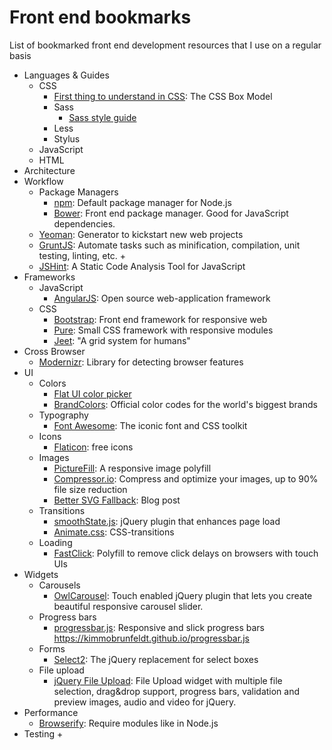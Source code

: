 # Front end bookmarks
List of bookmarked front end development resources that I use on a regular basis

+ Languages & Guides
  + CSS
    + [First thing to understand in CSS](https://css-tricks.com/the-css-box-model/): The CSS Box Model
    + Sass
      + [Sass style guide](https://css-tricks.com/sass-style-guide/)
    + Less
    + Stylus
  + JavaScript
  + HTML
+ Architecture
+ Workflow
  + Package Managers
    + [npm](https://www.npmjs.com/): Default package manager for Node.js
    + [Bower](http://bower.io/): Front end package manager. Good for JavaScript dependencies.   
  + [Yeoman](http://yeoman.io/): Generator to kickstart new web projects
  + [GruntJS](http://gruntjs.com/): Automate tasks such as minification, compilation, unit testing, linting, etc.
    +   
  + [JSHint](http://jshint.com/): A Static Code Analysis Tool for JavaScript
+ Frameworks
  + JavaScript
    + [AngularJS](https://angularjs.org/): Open source web-application framework
  + CSS
    + [Bootstrap](http://getbootstrap.com/): Front end framework for responsive web
    + [Pure](http://purecss.io/): Small CSS framework with responsive modules
    + [Jeet](http://jeet.gs/): "A grid system for humans"
+ Cross Browser
  + [Modernizr](https://modernizr.com/): Library for detecting browser features
+ UI
  + Colors
    + [Flat UI color picker](http://bootflat.github.io/color-picker.html)
    + [BrandColors](http://brandcolors.net/): Official color codes for the world's biggest brands
  + Typography
    + [Font Awesome](https://fortawesome.github.io/Font-Awesome/): The iconic font and CSS toolkit
  + Icons
    + [Flaticon](http://www.flaticon.com/): free icons
  + Images
    + [PictureFill](https://scottjehl.github.io/picturefill/): A responsive image polyfill
    + [Compressor.io](https://compressor.io/): Compress and optimize your images, up to 90% file size reduction
    + [Better SVG Fallback](http://sarasoueidan.com/blog/svg-picture/): Blog post
  + Transitions
    + [smoothState.js](https://github.com/miguel-perez/smoothState.js): jQuery plugin that enhances page load
    + [Animate.css](https://daneden.github.io/animate.css/): CSS-transitions
  + Loading
    + [FastClick](https://github.com/ftlabs/fastclick): Polyfill to remove click delays on browsers with touch UIs
+ Widgets
  + Carousels
    + [OwlCarousel](http://owlgraphic.com/owlcarousel/): Touch enabled jQuery plugin that lets you create beautiful responsive carousel slider.
  + Progress bars 
    + [progressbar.js](https://github.com/kimmobrunfeldt/progressbar.js): Responsive and slick progress bars https://kimmobrunfeldt.github.io/progressbar.js
  + Forms
    + [Select2](https://select2.github.io/): The jQuery replacement for select boxes
  + File upload
    + [jQuery File Upload](http://blueimp.github.io/jQuery-File-Upload/): File Upload widget with multiple file selection, drag&drop support, progress bars, validation and preview images, audio and video for jQuery.
+ Performance
  + [Browserify](http://browserify.org/): Require modules like in Node.js
+ Testing
  + 


